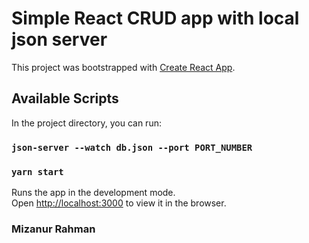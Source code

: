 # Simple React CRUD app with local json server

This project was bootstrapped with [Create React App](https://github.com/facebook/create-react-app).

## Available Scripts

In the project directory, you can run:

### `json-server --watch db.json --port PORT_NUMBER`

### `yarn start`

Runs the app in the development mode.\
Open [http://localhost:3000](http://localhost:3000) to view it in the browser.

### Mizanur Rahman